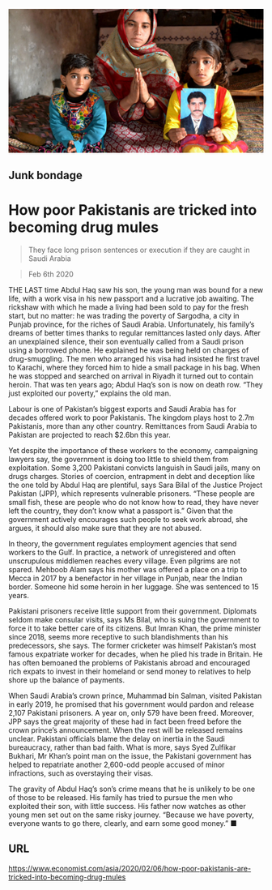![](./images/20200208_ASP502.jpg)

## Junk bondage

# How poor Pakistanis are tricked into becoming drug mules

> They face long prison sentences or execution if they are caught in Saudi Arabia

> Feb 6th 2020

THE LAST time Abdul Haq saw his son, the young man was bound for a new life, with a work visa in his new passport and a lucrative job awaiting. The rickshaw with which he made a living had been sold to pay for the fresh start, but no matter: he was trading the poverty of Sargodha, a city in Punjab province, for the riches of Saudi Arabia. Unfortunately, his family’s dreams of better times thanks to regular remittances lasted only days. After an unexplained silence, their son eventually called from a Saudi prison using a borrowed phone. He explained he was being held on charges of drug-smuggling. The men who arranged his visa had insisted he first travel to Karachi, where they forced him to hide a small package in his bag. When he was stopped and searched on arrival in Riyadh it turned out to contain heroin. That was ten years ago; Abdul Haq’s son is now on death row. “They just exploited our poverty,” explains the old man.

Labour is one of Pakistan’s biggest exports and Saudi Arabia has for decades offered work to poor Pakistanis. The kingdom plays host to 2.7m Pakistanis, more than any other country. Remittances from Saudi Arabia to Pakistan are projected to reach $2.6bn this year.

Yet despite the importance of these workers to the economy, campaigning lawyers say, the government is doing too little to shield them from exploitation. Some 3,200 Pakistani convicts languish in Saudi jails, many on drugs charges. Stories of coercion, entrapment in debt and deception like the one told by Abdul Haq are plentiful, says Sara Bilal of the Justice Project Pakistan (JPP), which represents vulnerable prisoners. “These people are small fish, these are people who do not know how to read, they have never left the country, they don’t know what a passport is.” Given that the government actively encourages such people to seek work abroad, she argues, it should also make sure that they are not abused.

In theory, the government regulates employment agencies that send workers to the Gulf. In practice, a network of unregistered and often unscrupulous middlemen reaches every village. Even pilgrims are not spared. Mehboob Alam says his mother was offered a place on a trip to Mecca in 2017 by a benefactor in her village in Punjab, near the Indian border. Someone hid some heroin in her luggage. She was sentenced to 15 years.

Pakistani prisoners receive little support from their government. Diplomats seldom make consular visits, says Ms Bilal, who is suing the government to force it to take better care of its citizens. But Imran Khan, the prime minister since 2018, seems more receptive to such blandishments than his predecessors, she says. The former cricketer was himself Pakistan’s most famous expatriate worker for decades, when he plied his trade in Britain. He has often bemoaned the problems of Pakistanis abroad and encouraged rich expats to invest in their homeland or send money to relatives to help shore up the balance of payments.

When Saudi Arabia’s crown prince, Muhammad bin Salman, visited Pakistan in early 2019, he promised that his government would pardon and release 2,107 Pakistani prisoners. A year on, only 579 have been freed. Moreover, JPP says the great majority of these had in fact been freed before the crown prince’s announcement. When the rest will be released remains unclear. Pakistani officials blame the delay on inertia in the Saudi bureaucracy, rather than bad faith. What is more, says Syed Zulfikar Bukhari, Mr Khan’s point man on the issue, the Pakistani government has helped to repatriate another 2,600-odd people accused of minor infractions, such as overstaying their visas.

The gravity of Abdul Haq’s son’s crime means that he is unlikely to be one of those to be released. His family has tried to pursue the men who exploited their son, with little success. His father now watches as other young men set out on the same risky journey. “Because we have poverty, everyone wants to go there, clearly, and earn some good money.” ■

## URL

https://www.economist.com/asia/2020/02/06/how-poor-pakistanis-are-tricked-into-becoming-drug-mules
